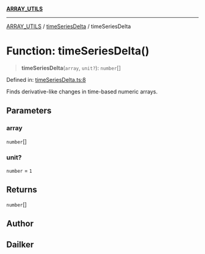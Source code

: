 [**ARRAY_UTILS**](../../README.md)

***

[ARRAY_UTILS](../../README.md) / [timeSeriesDelta](../README.md) / timeSeriesDelta

# Function: timeSeriesDelta()

> **timeSeriesDelta**(`array`, `unit?`): `number`[]

Defined in: [timeSeriesDelta.ts:8](https://github.com/dailker/everyutil/blob/483b8bac7542bbca68c14daba34579f97fabc512/src/array/timeSeriesDelta.ts#L8)

Finds derivative-like changes in time-based numeric arrays.

## Parameters

### array

`number`[]

### unit?

`number` = `1`

## Returns

`number`[]

## Author

## Dailker
